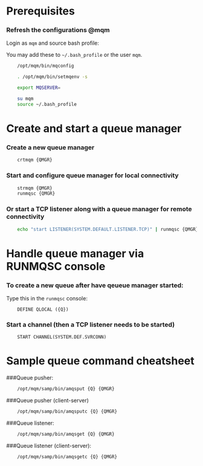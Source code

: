 # Prerequisites

### Refresh the configurations @mqm
Login as `mqm` and source bash profile:

You may add these to `~/.bash_profile` or the user `mqm`.

```bash
	/opt/mqm/bin/mqconfig

	. /opt/mqm/bin/setmqenv -s

	export MQSERVER=
```


```bash
	su mqm
	source ~/.bash_profile
```

# Create and start a queue manager

### Create a new queue manager

```bash
	crtmqm {QMGR}
```

### Start and configure queue manager for local connectivity

```bash
	strmqm {QMGR}
	runmqsc {QMGR}
```

### Or start a TCP listener along with a queue manager for remote connectivity

```bash
	echo "start LISTENER(SYSTEM.DEFAULT.LISTENER.TCP)" | runmqsc {QMGR}
```


# Handle queue manager via RUNMQSC console


### To create a new queue after have qeueue manager started:

Type this in the `runmqsc` console:

```
	DEFINE QLOCAL ({Q})
```

### Start a channel (then a TCP listener needs to be started)

```
	START CHANNEL(SYSTEM.DEF.SVRCONN)
```

# Sample queue command cheatsheet

###Queue pusher:

```bash
	/opt/mqm/samp/bin/amqsput {Q} {QMGR}
```

###Queue pusher (client-server)

```bash
	/opt/mqm/samp/bin/amqsputc {Q} {QMGR}
```


###Queue listener:

```bash
	/opt/mqm/samp/bin/amqsget {Q} {QMGR}
```

###Queue listener (client-server):

```bash
	/opt/mqm/samp/bin/amqsgetc {Q} {QMGR}
```